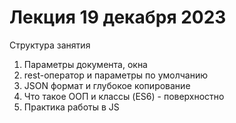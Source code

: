 # Лекция 19 декабря 2023

Структура занятия

1. Параметры документа, окна
2. rest-оператор и параметры по умолчанию
3. JSON формат и глубокое копирование
4. Что такое ООП и классы (ES6) - поверхностно
5. Практика работы в JS
